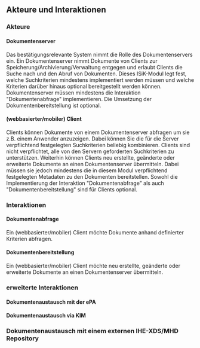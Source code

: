 ## Akteure und Interaktionen

### Akteure
#### Dokumentenserver
Das bestätigungsrelevante System nimmt die Rolle des Dokumentenservers ein. Ein Dokumentenserver nimmt Dokumente von Clients zur Speicherung/Archivierung/Verwaltung entgegen und erlaubt Clients die Suche nach und den Abruf von Dokumenten.
Dieses ISiK-Modul legt fest, welche Suchkriterien mindestens implementiert werden müssen und welche Kriterien darüber hinaus optional bereitgestellt werden können.
Dokumentenserver müssen mindestens die Interaktion "Dokumentenabfrage" implementieren. Die Umsetzung der Dokumentenbereitstellung ist optional.

#### (webbasierter/mobiler) Client
Clients können Dokumente von einem Dokumentenserver abfragen um sie z.B. einem Anwender anzuzeigen. Dabei können Sie die für die Server verpflichtend festgelegten Suchkriterien beliebig kombinieren.
Clients sind nicht verpflichtet, alle von den Servern geforderten Suchkriterien zu unterstützen.
Weiterhin können Clients neu erstellte, geänderte oder erweiterte Dokumente an einen Dokumentenserver übermitteln. Dabei müssen sie jedoch mindestens die in diesem Modul verpflichtend festgelegten Metadaten zu den Dokumenten bereitstellen.
Sowohl die Implementierung der Interaktion "Dokumentenabfrage" als auch "Dokumentenbereitstellung" sind für Clients optional.

### Interaktionen
#### Dokumentenabfrage
Ein (webbasierter/mobiler) Client möchte Dokumente anhand definierter Kriterien abfragen.

#### Dokumentenbereitstellung
Ein (webbasierter/mobiler) Client möchte neu erstellte, geänderte oder erweiterte Dokumente an einen Dokumentenserver übermitteln.


### erweiterte Interaktionen
#### Dokumentenaustausch mit der ePA

#### Dokumentenaustausch via KIM

### Dokumentenaustausch mit einem externen IHE-XDS/MHD Repository
